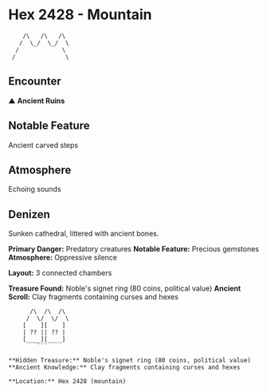 # Hex 2428 - Mountain
```
    /\   /\   /\
   /  \_/  \_/  \
  /            \
 /              \
```

## Encounter

▲ **Ancient Ruins**

## Notable Feature

Ancient carved steps

## Atmosphere

Echoing sounds

## Denizen

Sunken cathedral, littered with ancient bones.

**Primary Danger:** Predatory creatures
**Notable Feature:** Precious gemstones
**Atmosphere:** Oppressive silence

**Layout:** 3 connected chambers

**Treasure Found:** Noble's signet ring (80 coins, political value)
**Ancient Scroll:** Clay fragments containing curses and hexes


```
      /\  /\  /\
     /  \/  \/  \
    [    ][    ]
    | ?? || ?? |
    [____][____]
        ```

**Hidden Treasure:** Noble's signet ring (80 coins, political value)
**Ancient Knowledge:** Clay fragments containing curses and hexes

**Location:** Hex 2428 (mountain)
